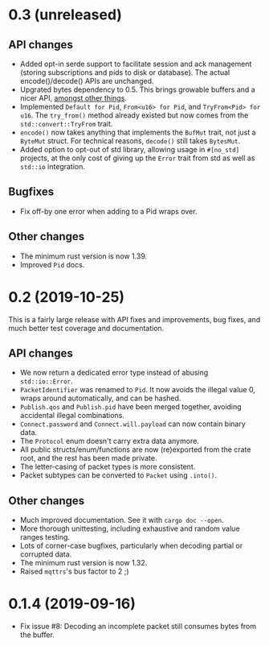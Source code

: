 # 0.3 (unreleased)

## API changes

* Added opt-in serde support to facilitate session and ack management (storing subscriptions and
  pids to disk or database). The actual encode()/decode() APIs are unchanged.
* Upgrated bytes dependency to 0.5. This brings growable buffers and a nicer API, [amongst other
  things](https://github.com/tokio-rs/bytes/blob/master/CHANGELOG.md).
* Implemented `Default for Pid`, `From<u16> for Pid`, and `TryFrom<Pid> for u16`. The `try_from()`
  method already existed but now comes from the `std::convert::TryFrom` trait.
* `encode()` now takes anything that implements the `BufMut` trait, not just a `ByteMut` struct. For
  technical reasons, `decode()` still takes `BytesMut`.
* Added option to opt-out of std library, allowing usage in `#[no_std]` projects, at the only cost
  of giving up the `Error` trait from std as well as `std::io` integration.

## Bugfixes

* Fix off-by one error when adding to a Pid wraps over.

## Other changes

* The minimum rust version is now 1.39.
* Improved `Pid` docs.


# 0.2 (2019-10-25)

This is a fairly large release with API fixes and improvements, bug fixes, and much better test
coverage and documentation.

## API changes

* We now return a dedicated error type instead of abusing `std::io::Error`.
* `PacketIdentifier` was renamed to `Pid`. It now avoids the illegal value 0, wraps around automatically, and can be hashed.
* `Publish.qos` and `Publish.pid` have been merged together, avoiding accidental illegal combinations.
* `Connect.password` and `Connect.will.payload` can now contain binary data.
* The `Protocol` enum doesn't carry extra data anymore.
* All public structs/enum/functions are now (re)exported from the crate root, and the rest has been made private.
* The letter-casing of packet types is more consistent.
* Packet subtypes can be converted to `Packet` using `.into()`.

## Other changes

* Much improved documentation. See it with `cargo doc --open`.
* More thorough unittesting, including exhaustive and random value ranges testing.
* Lots of corner-case bugfixes, particularly when decoding partial or corrupted data.
* The minimum rust version is now 1.32.
* Raised `mqttrs`'s bus factor to 2 ;)


# 0.1.4 (2019-09-16)

* Fix issue #8: Decoding an incomplete packet still consumes bytes from the buffer.
